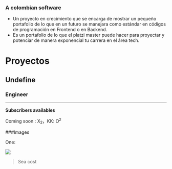 ### A colombian software 

- Un proyecto en crecimiento que se encarga de mostrar un pequeño portafolio de lo que en un futuro se manejara como estándar en códigos de programación en Frontend o en Backend.
- Es un portafolio de lo que el platzi master puede hacer para proyectar y potenciar de manera exponencial tu carrera en el área tech.

Proyectos
=============

Undefine
-------------

### Engineer
                
----

**Subscribers availables**  


Coming soon : X<sub>2</sub>，KK: O<sup>2</sup>

###Images

One:


![](https://pandao.github.io/editor.md/examples/images/8.jpg)

> Sea cost
